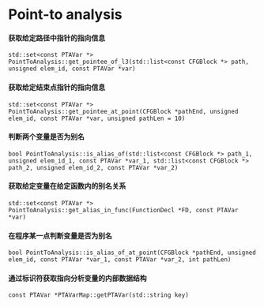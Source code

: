 # Point-to analysis


#### 获取给定路径中指针的指向信息

`std::set<const PTAVar *> PointToAnalysis::get_pointee_of_l3(std::list<const CFGBlock *> path, unsigned elem_id, const PTAVar *var)`

#### 获取给定结束点指针的指向信息

`std::set<const PTAVar *> PointToAnalysis::get_pointee_at_point(CFGBlock *pathEnd, unsigned elem_id, const PTAVar *var, unsigned pathLen = 10)`

#### 判断两个变量是否为别名

`bool PointToAnalysis::is_alias_of(std::list<const CFGBlock *> path_1, unsigned elem_id_1, const PTAVar *var_1, std::list<const CFGBlock *> path_2, unsigned elem_id_2, const PTAVar *var_2)`

#### 获取给定变量在给定函数内的别名关系

`std::set<const PTAVar *> PointToAnalysis::get_alias_in_func(FunctionDecl *FD, const PTAVar *var)`  

#### 在程序某一点判断变量是否为别名

`bool PointToAnalysis::is_alias_of_at_point(CFGBlock *pathEnd, unsigned elem_id, const PTAVar *var_1, const PTAVar *var_2, int pathLen)`  

#### 通过标识符获取指向分析变量的内部数据结构

`const PTAVar *PTAVarMap::getPTAVar(std::string key)`
